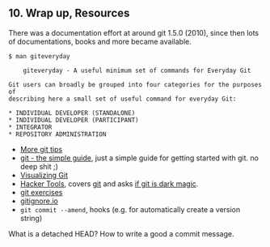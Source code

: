 ## 10. Wrap up, Resources

There was a documentation effort at around git 1.5.0 (2010), since then lots of
documentations, books and more became available.

```man
$ man giteveryday

    giteveryday - A useful minimum set of commands for Everyday Git

Git users can broadly be grouped into four categories for the purposes of
describing here a small set of useful command for everyday Git:

* INDIVIDUAL DEVELOPER (STANDALONE)
* INDIVIDUAL DEVELOPER (PARTICIPANT)
* INTEGRATOR
* REPOSITORY ADMINISTRATION

```

* [More git tips](https://github.com/git-tips/tips)
* [git - the simple guide](http://rogerdudler.github.io/git-guide/), just a simple guide for getting started with git. no deep shit ;)
* [Visualizing Git](http://git-school.github.io/visualizing-git/)
* [Hacker Tools](https://hacker-tools.github.io/), covers
  [git](https://hacker-tools.github.io/version-control/) and asks [if git is
dark magic](https://hacker-tools.github.io/version-control/#is-git-dark-magic).
* [git exercises](https://gitexercises.fracz.com/)
* [gitignore.io](https://www.gitignore.io)
* `git commit --amend`, hooks (e.g. for automatically create a version string)

What is a detached HEAD? How to write a good a commit message.

